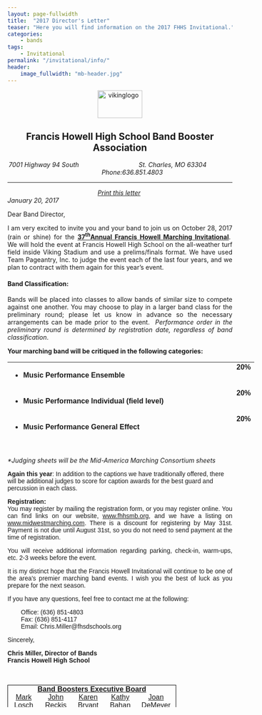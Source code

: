 ```yaml
---
layout: page-fullwidth
title:  "2017 Director's Letter"
teaser: "Here you will find information on the 2017 FHHS Invitational."
categories:
    - bands
tags:
    - Invitational
permalink: "/invitational/info/"
header:
    image_fullwidth: "mb-header.jpg"
---
```


<p style="text-align: center;"><img src="/images/logo.jpg" alt="vikinglogo" width="100" height="62" /></p>
<h2 style="text-align: center;">Francis Howell High School Band Booster Association</h2>
<address style="text-align: center;">7001 Highway 94 South &nbsp; &nbsp; &nbsp; &nbsp; &nbsp; &nbsp; &nbsp; &nbsp; &nbsp; &nbsp; &nbsp; &nbsp; &nbsp; &nbsp; &nbsp; &nbsp; &nbsp;St. Charles, MO 63304 &nbsp; &nbsp; &nbsp; &nbsp; &nbsp; &nbsp; &nbsp; &nbsp; &nbsp; &nbsp; &nbsp; &nbsp; &nbsp; &nbsp; Phone:636.851.4803<hr /></address><address style="text-align: center;"><a href="images/Director-Invite-Letter-2017.pdf" target="_blank" title="2017 Director Invite Letter">Print this letter</a>&nbsp;</address><address><span>January 20, 2017</span></address><address><span></span></address>
<p><span>Dear Band Director,</span></p>
<p style="text-align: justify;"><span>I am very excited to invite you and your band to join us on October 28, 2017 (rain or shine) for the <strong><span style="text-decoration: underline;">37<sup>th</sup>Annual Francis Howell Marching Invitational</span></strong>.&nbsp; We will hold the event at Francis Howell High School on the all-weather turf field inside Viking Stadium and use a prelims/finals format. We have used Team Pageantry, Inc. to judge the event each of the last four years, and we plan to contract with them again for this year&rsquo;s event.</span></p>
<h4><span>Band Classification:</span></h4>
<p style="text-align: justify;"><span>Bands will be placed into classes to allow bands of similar size to compete against one another. You may choose to play in a larger band class for the preliminary round; please let us know in advance so the necessary arrangements can be made prior to the event.&nbsp; <em>Performance order in the preliminary round is determined by registration date, regardless of band classification</em>.</span></p>
<p><span><strong>Your marching band will be critiqued in the following categories:</strong></span></p>
<table style="height: 196px; width: 620px;">
<tbody>
<tr>
<td valign="middle">
<ul>
<li><span style="font-family: arial, helvetica, sans-serif;"><strong>Music Performance Ensemble</strong></span></li>
</ul>
</td>
<td style="width: 112px;"><span style="font-family: arial, helvetica, sans-serif;"></span></td>
<td style="text-align: right;" valign="top"><span style="font-family: arial, helvetica, sans-serif;"><strong>20%</strong></span></td>
</tr>
<tr>
<td valign="middle">
<ul>
<li><span style="font-family: arial, helvetica, sans-serif;"><strong>Music Performance Individual (field level)</strong></span></li>
</ul>
</td>
<td style="width: 112px;"><span style="font-family: arial, helvetica, sans-serif;"></span></td>
<td style="text-align: right;" valign="top"><span style="font-family: arial, helvetica, sans-serif;"><strong>20%</strong></span></td>
</tr>
<tr>
<td valign="middle">
<ul>
<li><span style="font-family: arial, helvetica, sans-serif;"><strong>Music Performance General Effect</strong></span></li>
</ul>
</td>
<td style="width: 112px;"><span style="font-family: arial, helvetica, sans-serif;"></span></td>
<td style="text-align: right;" valign="top"><span style="font-family: arial, helvetica, sans-serif;"><strong>20%</strong></span></td>
</tr>
<tr>
<td valign="middle">
<ul>
<li><span style="font-family: arial, helvetica, sans-serif;"><strong>Visual Performance Ensemble  &#8680; </strong></span></li>
</ul>
</td>
<td rowspan="2" style="width: 112px;"><span style="font-family: arial, helvetica, sans-serif;" valign="middle"><strong>Averaged</strong></span></td>
<td rowspan="2" style="width: 30px;" align="right" valign="middle"><span style="font-family: arial, helvetica, sans-serif;"><strong>20%</strong></span></td>
</tr>
<tr>
<td valign="middle">
<ul>
<li><span style="font-family: arial, helvetica, sans-serif;"><strong>Visual Performance Individual (field level)  &#8680;</strong></span></li>
</ul>
</td>
</tr>
<tr>
<td valign="middle">
<ul>
<li><span style="font-family: arial, helvetica, sans-serif;"><strong>Visual Performace General Effect</strong></span></li>
</ul>
</td>
<td style="width: 112px;"><span style="font-family: arial, helvetica, sans-serif;"></span></td>
<td style="width: 30px;" align="right" valign="top"><span style="font-family: arial, helvetica, sans-serif;"><strong>20%</strong></span></td>
</tr>
</tbody>
</table>
<p><em>*Judging sheets will be the Mid-America Marching Consortium sheets</em></p>
<p><span style="font-family: arial, helvetica, sans-serif;"><strong>Again this year</strong>: In addition to the captions we have traditionally offered, there will be additional judges to score for caption awards for the best guard and percussion in each class.</span></p>
<p style="text-align: justify;"><span style="font-family: arial, helvetica, sans-serif;"><strong>Registration:</strong></span><br /><span style="font-family: arial, helvetica, sans-serif;">You may register by mailing the registration form, or you may register online. You can find links on our website, <a href="http://www.fhhsmb.org" target="_blank" title="Francis Howell High School Band Booster Association">www.fhhsmb.org</a>, and we have a listing on <a href="http://www.midwestmarching.com/" target="_blank" title="Midwest Marching">www.midwestmarching.com</a>. There is a discount for registering by May 31st. Payment is not due until August 31st, so you do not need to send payment at the time of registration.</span></p>
<p style="text-align: justify;"><span style="font-family: arial, helvetica, sans-serif;">You will receive additional information regarding parking, check-in, warm-ups, etc. 2-3 weeks before the event.</span></p>
<p style="text-align: justify;"><span style="font-family: arial, helvetica, sans-serif;">It is my distinct hope that the Francis Howell Invitational will continue to be one of the area&rsquo;s premier marching band events. I wish you the best of luck as you prepare for the next season.</span></p>
<p><span style="font-family: arial, helvetica, sans-serif;">If you have any questions, feel free to contact me at the following:</span></p>
<p style="padding-left: 30px;"><span style="font-family: arial, helvetica, sans-serif;">Office: (636) 851-4803</span><br /><span style="font-family: arial, helvetica, sans-serif;">Fax: (636) 851-4117</span><br /><span style="font-family: arial, helvetica, sans-serif;">Email: Chris.Miller@fhsdschools.org</span></p>
<p><span style="font-family: arial, helvetica, sans-serif;">Sincerely,</span></p>
<p><span style="font-family: arial, helvetica, sans-serif;"><strong>Chris Miller, Director of Bands</strong></span><br /><span style="font-family: arial, helvetica, sans-serif;"><strong>Francis Howell High School</strong></span></p>
<p style="margin: 0in -0.3in 0.0001pt 30px;">&nbsp;</p>
<table style="width: 75%; border-collapse: collapse; border: 1px none; height: 50px;" cellspacing="0" cellpadding="0" align="center">
<tbody>
<tr style="height: 12.85pt;">
<td colspan="5" style="width: 532.5pt; border-top: 1pt solid windowtext; border-right: 1pt solid windowtext; border-left: 1pt solid windowtext; border-bottom: none; padding: 0in 5.4pt; height: 11.65pt;text-align:center;" valign="center" width="710"><span style="font-family: arial, helvetica, sans-serif; text-decoration: underline;"><strong>Band Boosters Executive Board</strong></span></td>
</tr>
<tr style="height: 12.85pt;">
<td style="width: 106.5pt; border-top: none; border-right: none; border-bottom: none; border-left: 1pt solid windowtext; padding: 0in 5.4pt; height: 12.85pt;text-align:center;" valign="top" width="142"><span style="font-family: arial, helvetica, sans-serif;"><a href="mailto:BoardPresident@fhhsmb.org">Mark Losch</a></span></td>
<td style="width: 106.5pt; border: none; padding: 0in 5.4pt; height: 12.85pt;text-align:center;" valign="top" width="142"><span style="font-family: arial, helvetica, sans-serif;"><a href="mailto:VicePresident@fhhsmb.org">John Reckis</a></span></td>
<td style="width: 106.5pt; border: none; padding: 0in 5.4pt; height: 12.85pt;text-align:center;" valign="top" width="142"><span style="font-family: arial, helvetica, sans-serif;"><a href="mailto:Treasurer@fhhsmb.org">Karen Bryant</a></span></td>
<td style="width: 106.5pt; border: none; padding: 0in 5.4pt; height: 12.85pt;text-align:center;" valign="top" width="142"><span style="font-family: arial, helvetica, sans-serif;"><a href="mailto:Secretary@fhhsmb.org">Kathy Bahan</a></span></td>
<td style="width: 106.5pt; border-top: none; border-bottom: none; border-left: none; border-right: 1pt solid windowtext; padding: 0in 5.4pt; height: 12.85pt;text-align:center;" valign="top" width="142"><span style="font-family: arial, helvetica, sans-serif;"><a href="mailto:VolunteerCoordinator@fhhsmb.org">Joan DeMeyer</a></span></td>
</tr>
<tr style="height: 12.85pt;">
<td style="width: 106.5pt; border-top: none; border-left: 1pt solid windowtext; border-bottom: 1pt solid windowtext; border-right: none; padding: 0in 5.4pt; height: 12.85pt;text-align:center;" valign="top" width="142"><span style="font-size: 9pt; font-family: Cambria, serif;">President</span></td>
<td style="width: 106.5pt; border-top: none; border-left: none; border-bottom: 1pt solid windowtext; border-right: none; padding: 0in 5.4pt; height: 12.85pt;text-align:center;" valign="top" width="142"><span style="font-size: 9pt; font-family: Cambria, serif;">Vice President</span></td>
<td style="width: 106.5pt; border-top: none; border-left: none; border-bottom: 1pt solid windowtext; border-right: none; padding: 0in 5.4pt; height: 12.85pt;text-align:center;" valign="top" width="142"><span style="font-size: 9pt; font-family: Cambria, serif;">Treasurer</span></td>
<td style="width: 106.5pt; border-top: none; border-left: none; border-bottom: 1pt solid windowtext; border-right: none; padding: 0in 5.4pt; height: 12.85pt;text-align:center;" valign="top" width="142"><span style="font-size: 9pt; font-family: Cambria, serif;">Secretary</span></td>
<td style="width: 106.5pt; border-top: none; border-left: none; border-bottom: 1pt solid windowtext; border-right: 1pt solid windowtext; padding: 0in 5.4pt; height: 12.85pt;text-align:center;" valign="top" width="142"><span style="font-size: 9pt; font-family: Cambria, serif;">Volunteer Coordinator</span></td>
</tr>
</tbody>
</table>
